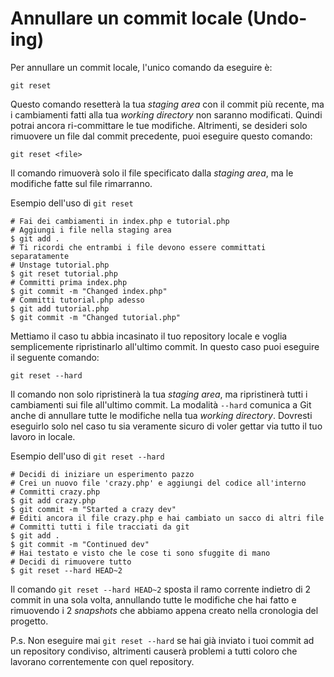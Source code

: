 # Annullare un commit locale (Undo-ing)

Per annullare un commit locale, l'unico comando da eseguire è:  
```
git reset
```

Questo comando resetterà la tua *staging area* con il commit più recente, ma i cambiamenti fatti alla tua *working directory* non saranno modificati. Quindi potrai ancora ri-committare le tue modifiche. Altrimenti, se desideri solo rimuovere un file dal commit precedente, puoi eseguire questo comando:  
```
git reset <file>
```
Il comando rimuoverà solo il file specificato dalla *staging area*, ma le modifiche fatte sul file rimarranno.  

Esempio dell'uso di ```git reset```  
```
# Fai dei cambiamenti in index.php e tutorial.php
# Aggiungi i file nella staging area
$ git add .
# Ti ricordi che entrambi i file devono essere committati separatamente
# Unstage tutorial.php
$ git reset tutorial.php
# Committi prima index.php 
$ git commit -m "Changed index.php"
# Committi tutorial.php adesso
$ git add tutorial.php
$ git commit -m "Changed tutorial.php"
```

Mettiamo il caso tu abbia incasinato il tuo repository locale e voglia semplicemente ripristinarlo all'ultimo commit. In questo caso puoi eseguire il seguente comando:  
```
git reset --hard
```
Il comando non solo ripristinerà la tua *staging area*, ma ripristinerà tutti i cambiamenti sui file all'ultimo commit. La modalità ```--hard``` comunica a Git anche di annullare tutte le modifiche nella tua *working directory*. Dovresti eseguirlo solo nel caso tu sia veramente sicuro di voler gettar via tutto il tuo lavoro in locale.  

Esempio dell'uso di ```git reset --hard```  
```
# Decidi di iniziare un esperimento pazzo
# Crei un nuovo file 'crazy.php' e aggiungi del codice all'interno
# Committi crazy.php
$ git add crazy.php
$ git commit -m "Started a crazy dev"
# Editi ancora il file crazy.php e hai cambiato un sacco di altri file
# Committi tutti i file tracciati da git
$ git add .
$ git commit -m "Continued dev"
# Hai testato e visto che le cose ti sono sfuggite di mano
# Decidi di rimuovere tutto
$ git reset --hard HEAD~2
```
Il comando ```git reset --hard HEAD~2``` sposta il ramo corrente indietro di 2 commit in una sola volta, annullando tutte le modifiche che hai fatto e rimuovendo i 2 *snapshots* che abbiamo appena creato nella cronologia del progetto.  

P.s. Non eseguire mai ```git reset --hard``` se hai già inviato i tuoi commit ad un repository condiviso, altrimenti causerà problemi a tutti coloro che lavorano correntemente con quel repository.  
